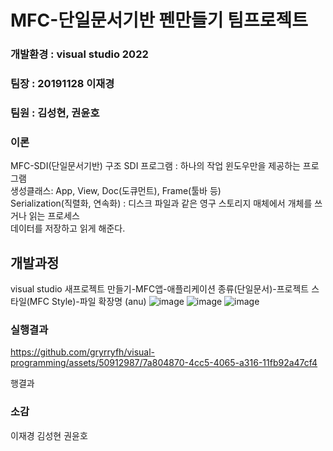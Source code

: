 # MFC-단일문서기반 펜만들기 팀프로젝트
### 개발환경 : visual studio 2022 
### 팀장 : 20191128 이재경 
### 팀원 : 김성현, 권윤호
### 이론
MFC-SDI(단일문서기반) 구조
SDI 프로그램 :   하나의 작업 윈도우만을 제공하는 프로그램  
생성클래스:  App, View, Doc(도큐먼트), Frame(툴바 등)  
Serialization(직렬화, 연속화) : 디스크 파일과 같은 영구 스토리지 매체에서 개체를 쓰거나 읽는 프로세스  
데이터를 저장하고 읽게 해준다.

## 개발과정
visual studio 새프로젝트 만들기-MFC앱-애플리케이션 종류(단일문서)-프로젝트 스타일(MFC Style)-파일 확장명 (anu)
![image](https://github.com/gryrryfh/visual-programming/assets/50912987/f7d019b9-cb77-42a3-a753-10a1f18b222a)
![image](https://github.com/gryrryfh/visual-programming/assets/50912987/70feb15d-112f-445a-bad4-cf11304870a9)
![image](https://github.com/gryrryfh/visual-programming/assets/50912987/19a5ab54-eac9-4db4-82a6-576be983c5e6)

### 실행결과

https://github.com/gryrryfh/visual-programming/assets/50912987/7a804870-4cc5-4065-a316-11fb92a47cf4

행결과


### 소감
이재경 
김성현
권윤호
